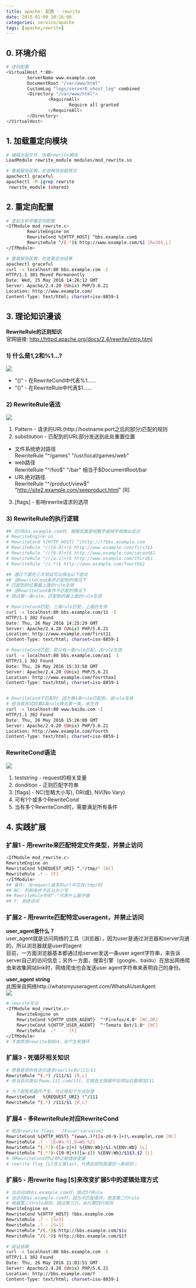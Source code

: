 ```yaml
---
title: apache: 配置 - rewrite
date: 2015-01-09 20:16:00
categories: service/apache
tags: [apache,rewrite]
---
```


## 0. 环境介绍
``` bash
# 虚机配置
<VirtualHost *:80>
        ServerName www.example.com
        DocumentRoot "/var/www/html"
        CustomLog "logs/server0_vhost_log" combined
        <Directory "/var/www/html">
                <RequireAll>
                        Require all granted
                </RequireAll>
        </Directory>
</VirtualHost>
```

## 1. 加载重定向模块
``` bash
# 编辑主配文件，加载rewrite模块
LoadModule rewrite_module modules/mod_rewrite.so

# 重载服务配置，检查模块加载情况
apachectl graceful
apachectl -M |grep rewrite
 rewrite_module (shared)
```

## 2. 重定向配置
``` bash
# 虚拟主机中重定向配置
<IfModule mod_rewrite.c>
        RewriteEngine on
        RewriteCond %{HTTP_HOST} ^bbs.example.com$
        RewriteRule ^/(.*)$ http://www.example.com/$1 [R=301,L]
</IfModule>

# 重载服务配置，检查重定向结果
apachectl graceful
curl -x localhost:80 bbs.example.com -I
HTTP/1.1 301 Moved Permanently
Date: Wed, 25 May 2016 14:26:12 GMT
Server: Apache/2.4.20 (Unix) PHP/5.6.21
Location: http://www.example.com/
Content-Type: text/html; charset=iso-8859-1
```


## 3. 理论知识漫谈
**RewriteRule的正则知识**  
官网链接: http://httpd.apache.org/docs/2.4/rewrite/intro.html

### 1) 什么是$1,$2和%1...?
![](/static/images/docs/linux/basiclinux-basic-22.3-01.png)
- "()" - 在RewriteCond中代表%1......
- "()" - 在RewriteRule中代表$1......


### 2) RewriteRule语法
![](/static/images/docs/linux/basiclinux-basic-22.3-02.png)
1. Pattern - 请求的URL(http://hostname:port之后的部分)匹配的规则
2. substitution - 匹配到的URL部分发送到此处重置位置
 - 文件系统绝对路径  
RewriteRule "^/games" "/usr/local/games/web"
 - web路径  
RewriteRule "^/foo$" "/bar"  
相当于$DocumentRoot/bar
 - URL绝对路径  
RewriteRule "^/product/view$" "http://site2.example.com/seeproduct.html" [R]
3. [flags] - 影响rewrite请求的选项

### 3) RewriteRule的执行逻辑
``` bash
## 访问bbs.example.com时，根据后面是纯数字或纯字母做出反应
# RewriteEngine on
# RewriteCond %{HTTP_HOST} ^(http://)?bbs.example.com
# RewriteRule ^/([0-9]+)$ http://www.example.com/first$1
# RewriteRule ^/([0-9]+)$ http://www.example.com/second$1
# RewriteRule ^/([a-z]+)$ http://www.example.com/third$1
# RewriteRule ^/(.*)$ http://www.example.com/fourth$1

## 通过下面的三次测试可以得出以下结论
## 当RewriteCond条件匹配到的情况下
# 匹配到的位置最上面的rule生效
## 当RewriteCond条件不匹配的情况下
# 跳过第一条rule，匹配到的最上面的rule生效

# RewriteCond匹配，三条rule匹配，上面的生效
curl -x localhost:80 bbs.example.com/11 -I
HTTP/1.1 302 Found
Date: Thu, 26 May 2016 14:25:29 GMT
Server: Apache/2.4.20 (Unix) PHP/5.6.21
Location: http://www.example.com/first11
Content-Type: text/html; charset=iso-8859-1

# RewriteCond匹配，若只有一条rule匹配，该rule生效
curl -x localhost:80 bbs.example.com/aa1 -I
HTTP/1.1 302 Found
Date: Thu, 26 May 2016 15:33:50 GMT
Server: Apache/2.4.20 (Unix) PHP/5.6.21
Location: http://www.example.com/fourthaa1
Content-Type: text/html; charset=iso-8859-1


# RewriteCond不匹配时，因为第4条rule匹配到，该rule生效
# 但当我测试将第4条rule换去第一条，未生效
curl -x localhost:80 www.baidu.com -I
HTTP/1.1 302 Found
Date: Thu, 26 May 2016 15:26:00 GMT
Server: Apache/2.4.20 (Unix) PHP/5.6.21
Location: http://www.example.com/fourth
Content-Type: text/html; charset=iso-8859-1
```

### RewriteCond语法
![](/static/images/docs/linux/basiclinux-basic-22.3-03.png)
1. teststring - request的相关变量
2. dondition - 正则匹配字符串
3. [flags] - NC(忽略大小写), OR(或), NV(No Vary)
4. 可有1个或多个RewriteCond
5. 当有多个RewriteCond时，需要满足所有条件

## 4. 实践扩展
### 扩展1 - 用rewrite来匹配特定文件类型，并禁止访问
``` bash
<IfModule mod_rewrite.c>
RewriteEngine on
RewriteCond %{REQUEST_URI} ^.*/tmp/* [NC]
RewriteRule .* - [F]
</IfModule>
## 条件: 当request请求的url中包含/tmp/时
## NC: 判断条件不区分大小写
## RewriteRule中的"-"代表什么都不做
## F: 拒绝访问
```

### 扩展2 - 用rewrite匹配特定useragent，并禁止访问
**user_agent是什么？**  
user_agent就是访问网络的工具（浏览器），因为user是通过浏览器和server沟通的，所以浏览器就是user的agent  
目前，一方面浏览器基本都通过给server发送一条user agent字符串，来告诉server自己的访问信息；另外一方面，搜索引擎（google、baidu）在放出网络爬虫来收集网站link时，网络爬虫也会发送user agent字符串来表明自己的身份。  

**user_agent string**    
此图来自网络http://whatsmyuseragent.com/WhatsAUserAgent  
![](/static/images/docs/linux/basiclinux-basic-22.3-04.png)

``` bash
# rewrite写法
<IfModule mod_rewrite.c>
    RewriteEngine on
    RewriteCond %{HTTP_USER_AGENT}  ^*Firefox/4.0* [NC,OR]
    RewriteCond %{HTTP_USER_AGENT}  ^*Tomato Bot/1.0* [NC]
    RewriteRule  .*  -  [F]
</IfModule>
# 不推荐用rewrite到404，会产生死循环
```

### 扩展3 - 死循环相关知识
``` bash
# 原意是把所有访问请求rewrite到/111/$1
RewriteRule ^(.*) /111/$1 [R,L]
# 但当访问类似于www.111.com/111，它就会无限循环在网址后面增加111

# 为了避免死循环产生，可以按如下方法处理
RewriteCond   %{REQUEST_URI} !^/111
RewriteRule ^(.*) /111/$1 [R,L]
```

### 扩展4 - 多RewriteRule对应RewriteCond
``` bash
# 使用rewrite flags - [E=var:varvalue]
RewriteCond %{HTTP_HOST} ^(www\.)?([a-z0-9-]+)\.example\.com [NC]
RewriteRule .? - [E=Wa:%1,E=Wb:%2]
RewriteRule ^(.*?)-([a-z]+) %{ENV:Wb}/$1.%{ENV:Wb} [L]
RewriteRule ^(.*?)-([0-9]+)([a-z]) %{ENV:Wb}/$1$3.$2 [L]
# 将RewriteCond的%1和%2赋值给变量
# rewrite flag [L]含义是last，代表此规则是最后一条规则；
```

### 扩展5 - 用rewrite flag [S]来改变扩展5中的逻辑处理方式
``` bash
# 当访问非bbs.example.com时，跳过3行Rule
# 当访问bbs.example.com时，因为不匹配条件，跳至第二行rule
# 根据第二行rule规则，跳过第三行，执行第四行规则
RewriteEngine on
RewriteCond %{HTTP_HOST} !bbs.example.com
RewriteRule .? - [S=3]
RewriteRule .? - [S=1]
RewriteRule ^/(.*)$ http://bbs.example.com/$1s
RewriteRule ^/(.*)$ http://bbs.example.com/$1f

# 验证结果
curl -x localhost:80 bbs.example.com -I
HTTP/1.1 302 Found
Date: Thu, 26 May 2016 11:03:51 GMT
Server: Apache/2.4.20 (Unix) PHP/5.6.21
Location: http://bbs.example.com/f
Content-Type: text/html; charset=iso-8859-1
```
